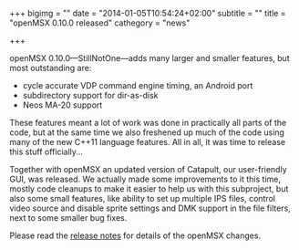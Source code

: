 +++
bigimg = ""
date = "2014-01-05T10:54:24+02:00"
subtitle = ""
title = "openMSX 0.10.0 released"
cathegory = "news"

+++


openMSX 0.10.0—StillNotOne—adds many larger and smaller features, but most outstanding are:

 * cycle accurate VDP command engine timing, an Android port
 * subdirectory support for dir-as-disk
 * Neos MA-20 support


 These features meant a lot of work was done in practically all parts of the code, but at the same time we also freshened up much of the code using many of the new C++11 language features. All in all, it was time to release this stuff officially... 
 

Together with openMSX an updated version of Catapult, our user-friendly GUI, was released. We actually made some improvements to it this time, mostly code cleanups to make it easier to help us with this subproject, but also some small features, like ability to set up multiple IPS files, control video source and disable sprite settings and DMK support in the file filters, next to some smaller bug fixes. 


Please read the [release notes](http://sourceforge.net/projects/openmsx/files/openmsx/0.10.0/README_release-notes.txt/view) for details of the openMSX changes.
